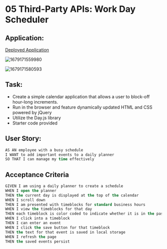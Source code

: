 # 05 Third-Party APIs: Work Day Scheduler

## Application:

[Deployed Application](https://jackieamartinez.github.io/Agenda-dayScheduler/)

![1679171559980](image/README/1679171559980.png)

![1679171580593](image/README/1679171580593.png)

## Task:

* Create a simple calendar application that allows a user to block-off hour-long increments.
* Run in the browser and feature dynamically updated HTML and CSS powered by jQuery
* Utilize the Day.js library
* Starter code provided

## User Story:

```lisp
AS AN employee with a busy schedule
I WANT to add important events to a daily planner
SO THAT I can manage my time effectively
```

## Acceptance Criteria

```lisp
GIVEN I am using a daily planner to create a schedule
WHEN I open the planner
THEN the current day is displayed at the top of the calendar
WHEN I scroll down
THEN I am presented with timeblocks for standard business hours
WHEN I view the timeblocks for that day
THEN each timeblock is color coded to indicate whether it is in the past, present, or future
WHEN I click into a timeblock
THEN I can enter an event
WHEN I click the save button for that timeblock
THEN the text for that event is saved in local storage
WHEN I refresh the page
THEN the saved events persist
```
